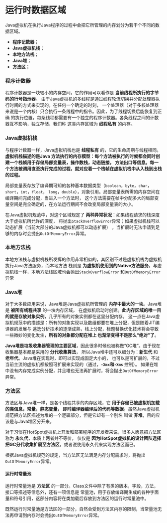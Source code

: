 运行时数据区域
===============================================
Java虚拟机在执行Java程序的过程中会把它所管理的内存划分为若干个不同的数据区域。
+ **程序记数器**；
+ **Java虚拟机栈**；
+ **本地方法栈**；
+ **Java堆**；
+ **方法区**；

### 程序计数器
程序计数器是一块较小的内存空间，它的作用可以看作是 **当前线程所执行的字节码的行号指示器**。
由于Java虚拟机的多线程是通过线程轮流切换并分配处理器执行时间的方式来实现的，在任何一个确定的时刻，
一个处理器（对于多核处理器来说是一个内核）只会执行一条线程中的指令。因此，为了线程切换后能恢复到正确
的执行位置，每条线程都需要有一个独立的程序计数器。各条线程之间的计数器互不影响，独立存储，我们称
这类内存区域为 **线程私有** 的内存。

### Java虚拟机栈
与程序计数器一样，Java虚拟机栈也是 **线程私有** 的，它的生命周期与线程相同。**虚拟机栈描述的是Java
方法执行的内存模型：每个方法被执行的时候都会同时创建一个栈帧用于存储局部变量表，操作数栈，动态链接，
方法出口等信息。每一个方法被调用直至执行完成的过程，就对应着一个栈帧在虚拟机栈中从入栈到出栈的过程。**

局部变量表存放了编译期可知的各种基本数据类型（`boolean`，`byte`，`char`，`short`，`int`，`float`，
`long`，`double`），对象引用。局部变量表所需的内存空间在编译期间完成分配，当进入一个方法时，
这个方法需要在帧中分配多大的局部变量空间是完全确定的，在方法运行期间不会改变局部变量表的大小。

在Java虚拟机规范中，对这个区域规定了 **两种异常状况**：如果线程请求的栈深度大于虚拟机所允许的深度，
将抛出`StackOverflowError`异常；如果虚拟机栈可以动态扩展（当前大部分的Java虚拟机都可以动态扩展）
，当扩展时无法申请到足够的内存时会抛出`OutOfMemoryError`异常。

### 本地方法栈
本地方法栈与虚拟机栈所发挥的作用非常相似的，其区别不过是虚拟机栈为虚拟机执行Java方法服务，而本地方法
栈则是 **为虚拟机使用到的Native方法服务**。与虚拟机栈一样，本地方法栈区域也会抛出`StackOverflowError`
和`OutOfMemoryError`异常

### Java堆
对于大多数应用来说，Java堆是Java虚拟机所管理的 **内存中最大的一块**。Java堆是 **被所有线程共享** 的一块内存区域，
在虚拟机启动时创建。**此内存区域的唯一目的就是存放对象实例**，几乎所有的对象实例都在这里分配内存。
这一点在Java虚拟机规范中的描述是：所有的对象实现以及数组都要在堆上分配，但是随着JIT编译器的发展与
逃逸分析技术的逐渐成熟，栈上分配，标题替换优化技术将会导致一些微妙的变化发生，**所有的对象都分配在堆上
也渐渐变得不是那么“绝对”了**。

**Java堆是垃圾收集器管理的主要区域**，因此很多时候也被称做“GC堆”。由于现在收集器基本都是采用的 **分代收集算法**，
所以Java堆中还可以细分为：**新生代** 和 **老年代**。Java堆在实现时，即可以实现成固定大小的，
也可以是可扩展的，不过当前主流的虚拟机都按照可扩展来实现的（通过，**`-Xmx`和`-Xms`** 控制）。
如果在堆中没有内存完成实例分配，并且堆也无法再扩展时，将会抛出`OutOfMemoryError`异常。

### 方法区
方法区与Java堆一样，是各个线程共享的内存区域，它 **用于存储已被虚拟机加载的类信息，常量，静态变量，
即时编译器编译后的代码等数据**。虽然Java虚拟机规范把方法区描述为堆的一个逻辑部分，但是它却有一个别名
叫做 **非堆**，目的应该是与Java堆区分开来。

对于习惯在HotSpot虚拟机上开发和部署程序的开发者来说，很多人愿意把方法区称为 **永久代**，本质上两者并不等价，
仅仅是 **因为HotSpot虚拟机的设计团队选择把GC分代收集扩展至方法区**，或者说使用永久代来实现方法区而已。

根据Java虚拟机规范的规定，当方法区无法满足内存分配需求时，将抛出`OutOfMemoryError`异常。
#### 运行时常量池
运行时常量池是 **方法区** 的一部分。Class文件中除了有类的版本，字段，方法，接口等描述等信息外，还有一项信息是
常量池，用于存放编译期生成的各种字面量和符号引用，这部分内容将在类加载后存放到方法区的运行时常量池中。

既然运行时常量池是方法区的一部分，自然会受到方法区内存的限制，当常量池无法再申请到内存时会抛出`OutOfMemoryError`异常。
